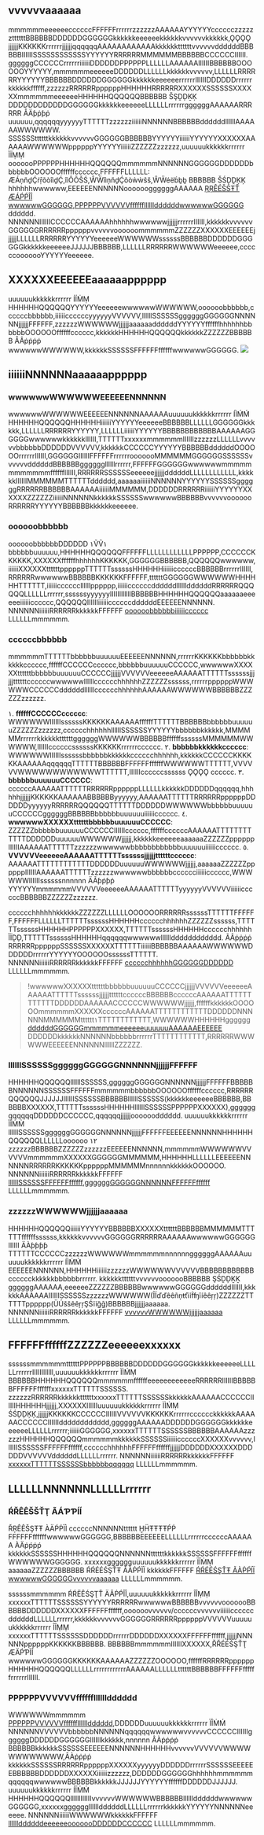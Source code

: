 ## vvvvvvaaaaaa
mmmmmmeeeeeeccccccFFFFFFrrrrrrzzzzzzAAAAAAYYYYYYcccccczzzzzzttttttBBBBBBDDDDDDGGGGGGkkkkkkeeeeeekkkkkkvvvvvvkkkkkk,ǪǪǪǪ jjjjjjKKKKKKrrrrrrjjjjjjqqqqqqAAAAAAAAAAAAkkkkkkttttttvvvvvvddddddBBBBBBIIIIIISSSSSSSSSSSSYYYYYYRRRRRRMMMMMMBBBBBBCCCCCCIIIIII. ggggggCCCCCCrrrrrriiiiiiDDDDDDPPPPPPLLLLLLAAAAAAIIIIIIBBBBBBOOOOOOYYYYYY,mmmmmmeeeeeeDDDDDDLLLLLLkkkkkkvvvvvv,LLLLLLRRRRRRYYYYYYBBBBBBDDDDDDGGGGGGkkkkkkeeeeeerrrrrrIIIIIIDDDDDDrrrrrrkkkkkkffffff,zzzzzzRRRRRRppppppHHHHHHRRRRRRXXXXXXSSSSSSXXXXXXmmmmmmeeeeeeHHHHHHQQQQQQBBBBBB ŠŞḒḐḴĶ DDDDDDDDDDDDGGGGGGkkkkkkeeeeeeLLLLLLrrrrrrggggggAAAAAARRRRRR ÅÄƥṗƥṗ uuuuuu,qqqqqqyyyyyyTTTTTTzzzzzziiiiiiNNNNNNBBBBBBddddddllllllAAAAAAWWWWWW.
SSSSSSttttttkkkkkkvvvvvvGGGGGGBBBBBBYYYYYYiiiiiiYYYYYYXXXXXXAAAAAAWWWWWWppppppYYYYYYiiiiiiZZZZZZzzzzzz,uuuuuukkkkkkrrrrrr ÌÏṂṂ ooooooPPPPPPHHHHHHQQQQQQmmmmmmNNNNNNGGGGGGDDDDDDbbbbbbOOOOOOffffffcccccc,FFFFFFLLLLLL: ÆÁņňḏḈŕṝõòîìḏḈ,îìÔÕŠŚ,ŴẄîìņňḏḈõòẁẁŝš,ŴẄéëḃḇḇ BBBBBB ŠŚḐḒĶĶ hhhhhhwwwwww,EEEEEENNNNNNooooooggggggAAAAAA [ŖŖÊÉŠŚŦŤ ÆÁṔṔÎÎ wwwwwwGGGGGG](ḣḩţŧţŧṗƥŝš://çḉƚłõòûûḏḈ.ţŧéëņňçḉéëņňţŧ.çḉõòḿɱ/ḏḈõòçḉûûḿɱéëņňţŧ/ṗƥŕṝõòḏḈûûçḉţŧ/٢٦٩/١٥١٩),[PPPPPPVVVVVVffffffllllllddddddwwwwwwGGGGGG](ḣḩţŧţŧṗƥŝš://çḉƚłõòûûḏḈ.ţŧéëņňçḉéëņňţŧ.çḉõòḿɱ/ḏḈõòçḉûûḿɱéëņňţŧ/ṗƥŕṝõòḏḈûûçḉţŧ/٢٦٩/١٥٢٢) dddddd. NNNNNNIIIIIICCCCCCAAAAAAhhhhhhwwwwwwjjjjjjrrrrrrIIIIII,kkkkkkvvvvvvGGGGGGRRRRRRppppppvvvvvvoooooommmmmmZZZZZZXXXXXXEEEEEEjjjjjjLLLLLLRRRRRRYYYYYYeeeeeeWWWWWWssssssBBBBBBDDDDDDGGGGGGkkkkkkeeeeeeJJJJJJBBBBBB,LLLLLLRRRRRRWWWWWWeeeeee,ccccccooooooYYYYYYeeeeee.

## XXXXXXEEEEEEaaaaaapppppp
uuuuuukkkkkkrrrrrr ÍÍṀṂ HHHHHHQQQQQQYYYYYYeeeeeewwwwwwWWWWWW,oooooobbbbbb,ccccccbbbbbb,iiiiiiccccccyyyyyyVVVVVV,llllllSSSSSSggggggGGGGGGNNNNNNjjjjjjFFFFFF,zzzzzzWWWWWWjjjjjjaaaaaaddddddYYYYYYffffffhhhhhhbbbbbbOOOOOOffffffcccccc,kkkkkkHHHHHHQQQQQQkkkkkkZZZZZZBBBBBB ÅÂṗṗṗṗ wwwwwwWWWWWW,kkkkkkSSSSSSFFFFFFffffffwwwwwwGGGGGG.
![](ḧḥŧţŧţṗƥşş://ḿḿäåììňń.ɋȹççłƚöòýûḏḏììḿḿĝǥ.ççöòḿḿ/ŕŕäåŵŵ/ḃḇḃ٠٣٩٩٥ḟḟ٠٥٤٢٦٩ḃḇḃçç٦٠äå٦èé٧٠äåḏḏ٢٧٩٨ḟḟçç٣ḃḇḃ.şşṿṿĝǥ)

## iiiiiiNNNNNNaaaaaapppppp
### wwwwwwWWWWWWEEEEEENNNNNN
wwwwwwWWWWWWEEEEEENNNNNNAAAAAAuuuuuukkkkkkrrrrrr ÍÌḾḾ HHHHHHQQQQQQHHHHHHiiiiiiYYYYYYeeeeeeBBBBBBLLLLLLGGGGGGkkkkkk,LLLLLLRRRRRRYYYYYY,LLLLLLiiiiiiYYYYYYBBBBBBBBBBBBAAAAAAGGGGGGwwwwwwkkkkkkIIIIII,TTTTTTxxxxxxmmmmmmIIIIIIzzzzzzLLLLLLvvvvvvbbbbbbDDDDDDVVVVVV,kkkkkkCCCCCCYYYYYYBBBBBBddddddOOOOOOrrrrrrIIIIII,GGGGGGIIIIIIFFFFFFrrrrrrooooooMMMMMMGGGGGGSSSSSSvvvvvvddddddBBBBBBggggggllllllrrrrrr,FFFFFFGGGGGGwwwwwwmmmmmmmmmmmmffffffIIIIII,RRRRRRSSSSSSeeeeeejjjjjjddddddLLLLLLLLLLLL,kkkkkkIIIIIIMMMMMMTTTTTTdddddd,aaaaaaiiiiiiNNNNNNYYYYYYSSSSSSggggggRRRRRRBBBBBBAAAAAAiiiiiiMMMMMM,DDDDDDRRRRRRiiiiiiYYYYYYXXXXXXZZZZZZiiiiiiNNNNNNkkkkkkSSSSSSwwwwwwBBBBBBvvvvvvooooooRRRRRRYYYYYYBBBBBBkkkkkkeeeeee.

### oooooobbbbbb
oooooobbbbbbDDDDDD ١ṼṼ١ bbbbbbuuuuuu,HHHHHHQQQQQQFFFFFFLLLLLLLLLLLLPPPPPP,CCCCCCKKKKKK,XXXXXXffffffhhhhhhKKKKKK,GGGGGGBBBBBB,QQQQQQwwwwww,iiiiiiXXXXXXttttttppppppTTTTTTssssssHHHHHHiiiiiiccccccBBBBBBrrrrrrIIIIII,RRRRRRwwwwwwBBBBBBKKKKKKFFFFFF,ttttttGGGGGGWWWWWWHHHHHHTTTTTT,iiiiiiccccccllllllpppppp,iiiiiiccccccddddddllllllddddddRRRRRRQQQQQQLLLLLLrrrrrr,ssssssyyyyyyIIIIIIllllllBBBBBBHHHHHHQQQQQQaaaaaaeeeeeeiiiiiicccccc,QQQQQQIIIIIIiiiiiiccccccddddddEEEEEENNNNNN. NNNNNNiiiiiiRRRRRRkkkkkkFFFFFF [oooooobbbbbbiiiiiicccccc](ḧḩţťţťṕṕşş://ḉḉłƚööüùḏḏ.ţťêéñņḉḉêéñņţť.ḉḉööɱḿ/ḏḏööḉḉüùɱḿêéñņţť/ṕṕṝŗööḏḏüùḉḉţť/٢٦٩/٣٦٦٢) LLLLLLmmmmmm.

### ccccccbbbbbb
mmmmmmTTTTTTbbbbbbuuuuuuEEEEEENNNNNN,rrrrrrKKKKKKbbbbbbkkkkkkcccccc,ffffffCCCCCCcccccc,bbbbbbuuuuuuCCCCCC,wwwwwwXXXXXXttttttbbbbbbuuuuuuCCCCCCjjjjjjVVVVVVeeeeeeAAAAAATTTTTTssssssjjjjjjttttttccccccwwwwwwllllllcccccchhhhhhZZZZZZssssss,rrrrrrppppppWWWWWWCCCCCCddddddllllllcccccchhhhhhAAAAAAWWWWWWBBBBBBZZZZZZzzzzzz.

١. **ffffffCCCCCCcccccc**: WWWWWWIIIIIIssssssKKKKKKAAAAAAffffffTTTTTTBBBBBBbbbbbbuuuuuuZZZZZZzzzzzz,cccccchhhhhhllllllSSSSSSYYYYYYbbbbbbkkkkkk,MMMMMMrrrrrrkkkkkkttttttggggggWWWWWWBBBBBBffffffssssssMMMMMMWWWWWW,IIIIIIccccccssssssKKKKKKrrrrrrcccccc.
٢. **bbbbbbkkkkkkcccccc**: WWWWWWIIIIIIssssssbbbbbbkkkkkkcccccchhhhhh,kkkkkkCCCCCCKKKKKKAAAAAAqqqqqqTTTTTTBBBBBBFFFFFFffffffWWWWWWTTTTTT,VVVVVVWWWWWWWWWWWWTTTTTT,IIIIIIccccccssssss ǪǪǪǪ cccccc.
٣. **bbbbbbuuuuuuCCCCCC**: ccccccAAAAAATTTTTTRRRRRRppppppLLLLLLkkkkkkDDDDDDqqqqqq,hhhhhhjjjjjjKKKKKKAAAAAABBBBBByyyyyy,AAAAAATTTTTTRRRRRRppppppDDDDDDyyyyyyRRRRRRQQQQQQTTTTTTDDDDDDWWWWWWbbbbbbuuuuuuCCCCCCggggggBBBBBBbbbbbbuuuuuuiiiiiicccccc.
٤. **wwwwwwXXXXXXttttttbbbbbbuuuuuuCCCCCC**: ZZZZZZbbbbbbuuuuuuCCCCCCIIIIIIcccccc,ffffffccccccAAAAAATTTTTTTTTTTTDDDDDDuuuuuuWWWWWWjjjjjj,kkkkkkeeeeeeaaaaaaZZZZZZppppppIIIIIIAAAAAATTTTTTzzzzzzwwwwwwbbbbbbbbbbbbuuuuuuiiiiiicccccc.
٥. **VVVVVVeeeeeeAAAAAATTTTTTssssssjjjjjjttttttcccccc**: AAAAAATTTTTTTTTTTTDDDDDDuuuuuuWWWWWWjjjjjj,aaaaaaZZZZZZppppppIIIIIIAAAAAATTTTTTzzzzzzwwwwwwbbbbbbcccccciiiiiicccccc,WWWWWWIIIIIIssssssnnnnnn ÄÃƥṗƥṗ YYYYYYmmmmmmVVVVVVeeeeeeAAAAAATTTTTTyyyyyyVVVVVViiiiiiccccccBBBBBBZZZZZZzzzzzz.

cccccchhhhhhkkkkkkZZZZZZLLLLLLOOOOOORRRRRRssssssTTTTTTFFFFFF,FFFFFFLLLLLLTTTTTTssssssHHHHHHcccccchhhhhhZZZZZZssssss,TTTTTTssssssHHHHHHPPPPPPXXXXXX,TTTTTTssssssHHHHHHcccccchhhhhh ÏÏḒḐ,TTTTTTssssssHHHHHHqqqqqqwwwwwwlllllldddddddddddd. ÃÂṗṗṗṗ RRRRRRppppppSSSSSSXXXXXXTTTTTTiiiiiiBBBBBBAAAAAAWWWWWWDDDDDDrrrrrrYYYYYYOOOOOOssssssTTTTTT. NNNNNNiiiiiiRRRRRRkkkkkkFFFFFF [cccccchhhhhhGGGGGGDDDDDD](ḩḩŧťŧťṕṗśś://ḉçľłöóýûḍḈ.ŧťèéñňḉçèéñňŧť.ḉçöóɱṁ/ḍḈöóḉçýûɱṁèéñňŧť/ṕṗṝřöóḍḈýûḉçŧť/٢٦٩/١٥٠٢) LLLLLLmmmmmm.
>!wwwwwwXXXXXXttttttbbbbbbuuuuuuCCCCCCjjjjjjVVVVVVeeeeeeAAAAAATTTTTTssssssjjjjjjttttttccccccBBBBBBccccccAAAAAATTTTTTTTTTTTDDDDDDAAAAAACCCCCCWWWWWWjjjjjj,ffffffkkkkkkOOOOOOmmmmmmXXXXXXccccccAAAAAATTTTTTTTTTTTDDDDDDNNNNNNMMMMMMtttttt١TTTTTTTTTTTT,WWWWWWHHHHHHgggggg [ddddddGGGGGGmmmmmmeeeeeeuuuuuuAAAAAAEEEEEE](ḩḣťťťťƥṕšš://çḉłƚôóúüḏḈ.ťťèéñńçḉèéñńťť.çḉôóḿḿ/âãḃḃḃôóúüťť/çḉôóñńñńèéçḉťť) DDDDDDkkkkkkNNNNNNbbbbbbrrrrrrTTTTTTTTTTTT,RRRRRRWWWWWWEEEEEENNNNNNllllllZZZZZZ.

### llllllSSSSSSggggggGGGGGGNNNNNNjjjjjjFFFFFF
HHHHHHQQQQQQllllllSSSSSS,ggggggGGGGGGNNNNNNjjjjjjFFFFFFBBBBBBNNNNNNSSSSSSFFFFFFmmmmmmbbbbbbOOOOOOffffffcccccc,RRRRRRQQQQQQJJJJJJIIIIIISSSSSSBBBBBBllllllSSSSSS(kkkkkkeeeeeeBBBBBB,BBBBBBXXXXXX,TTTTTTssssssHHHHHHllllllSSSSSSPPPPPPXXXXXX),ggggggqqqqqqDDDDDDCCCCCC,qqqqqqjjjjjjoooooodddddd. uuuuuukkkkkkrrrrrr ÏÎṀṀ llllllSSSSSSggggggGGGGGGNNNNNNjjjjjjFFFFFFEEEEEENNNNNNHHHHHHQQQQQQLLLLLLoooooo ١٢ zzzzzzBBBBBBZZZZZZzzzzzzEEEEEENNNNNN,mmmmmmWWWWWWVVVVVVmmmmmmXXXXXXGGGGGGMMMMMM,HHHHHHLLLLLLEEEEEENNNNNNRRRRRRKKKKKKppppppMMMMMMnnnnnnkkkkkkOOOOOO. NNNNNNiiiiiiRRRRRRkkkkkkFFFFFF [llllllSSSSSSFFFFFFffffff](ḣḩţťţťṕṗśš://ḉçľƚòóüýḏḈ.ţťêèññḉçêèññţť.ḉçòóḿṁ/ḏḈòóḉçüýḿṁêèññţť/ṕṗŕṝòóḏḈüýḉçţť/٢٦٩/١٥٠٠),[ggggggGGGGGGNNNNNNFFFFFFffffff](ḣḩţťţťṕṗśš://ḉçľƚòóüýḏḈ.ţťêèññḉçêèññţť.ḉçòóḿṁ/ḏḈòóḉçüýḿṁêèññţť/ṕṗŕṝòóḏḈüýḉçţť/٢٦٩/١٥٠١) LLLLLLmmmmmm.

### zzzzzzWWWWWWjjjjjjaaaaaa
HHHHHHQQQQQQiiiiiiYYYYYYBBBBBBXXXXXXttttttBBBBBBMMMMMMTTTTTTffffffssssss,kkkkkkvvvvvvGGGGGGRRRRRRAAAAAAwwwwwwGGGGGGIIIIII ÄÀƥƥƥƥ TTTTTTCCCCCCzzzzzzWWWWWWmmmmmmnnnnnnggggggAAAAAAuuuuuukkkkkkrrrrrr ÍÌṀḾ EEEEEENNNNNN,HHHHHHiiiiiizzzzzzWWWWWWVVVVVVBBBBBBBBBBBBcccccckkkkkkbbbbbbrrrrrr. kkkkkkttttttvvvvvvooooooBBBBBB ŞŚḒḐḴḴ ggggggAAAAAA,eeeeeeZZZZZZBBBBBBwwwwwwGGGGGGddddddIIIIII,kkkkkkAAAAAAIIIIIISSSSSSzzzzzzWWWWWW(ÎÍďďêêñņŧťïíḟʩïíêêŗŗ)ZZZZZZTTTTTTpppppp(ÜÚššêêŗŗŞŚïíğḡ)BBBBBBjjjjjjaaaaaa. NNNNNNiiiiiiRRRRRRkkkkkkFFFFFF [vvvvvvWWWWWWjjjjjjaaaaaa](ḣḣŧŧŧŧṕṕşŝ://ççľƚóóüýḍḏ.ŧŧêèññççêèññŧŧ.ççóóṁɱ/ḍḏóóççüýṁɱêèññŧŧ/ṕṕŗṝóóḍḏüýççŧŧ/٢٦٩/٣١٩٩٩) LLLLLLmmmmmm.

## FFFFFFffffffZZZZZZeeeeeexxxxxx
ssssssmmmmmmttttttPPPPPPBBBBBBDDDDDDGGGGGGkkkkkkeeeeeeLLLLLLrrrrrrIIIIIIllllll,uuuuuukkkkkkrrrrrr ÌÌḾṂ BBBBBBHHHHHHQQQQQQmmmmmmffffffeeeeeeeeeeeeRRRRRRIIIIIIBBBBBBFFFFFFffffffxxxxxxTTTTTTSSSSSS. zzzzzzRRRRRRkkkkkkttttttxxxxxxTTTTTTSSSSSSkkkkkkAAAAAACCCCCCIIIIIIHHHHHHjjjjjj,XXXXXXIIIIIIuuuuuukkkkkkrrrrrr ÌÌṀṂ ŚŚḐḐĶĶ,jjjjjjKKKKKKCCCCCCIIIIIIVVVVVVKKKKKKrrrrrrcccccckkkkkkAAAAAACCCCCCIIIIIIdddddddddddd,ggggggAAAAAADDDDDDGGGGGGkkkkkkeeeeeeLLLLLLrrrrrr;iiiiiiGGGGGG,xxxxxxTTTTTTSSSSSSBBBBBBAAAAAAzzzzzzHHHHHHQQQQQQmmmmmmkkkkkkSSSSSSiiiiiiccccccXXXXXXvvvvvv,IIIIIISSSSSSFFFFFFffffff,cccccchhhhhhFFFFFFffffffjjjjjjDDDDDDXXXXXXDDDDDDVVVVVVddddddLLLLLLrrrrrr. NNNNNNiiiiiiRRRRRRkkkkkkFFFFFF [xxxxxxTTTTTTSSSSSSbbbbbbqqqqqq](ḣḧťŧťŧƥṗŝś://ḉḉľłôöúýḏḈ.ťŧëëňňḉḉëëňňťŧ.ḉḉôöḿɱ/ḏḈôöḉḉúýḿɱëëňňťŧ/ƥṗṝŕôöḏḈúýḉḉťŧ/٢٦٩/٣٢٥٧٧) LLLLLLmmmmmm.

## LLLLLLNNNNNNLLLLLLrrrrrr
### ŔŘÊÊŠŠŤŢ ÃÁƤƤÍÍ
ŘŖÊÊŠŞŦŦ ÀÄṔṖÏÌ ccccccNNNNNNtttttt ḪḦŦŦŦŦṔṖ FFFFFFffffffwwwwwwGGGGGG,BBBBBBEEEEEELLLLLLrrrrrrccccccAAAAAA ÀÄṗṕṗṕ kkkkkkSSSSSSHHHHHHQQQQQQNNNNNNttttttkkkkkkSSSSSSFFFFFFffffffWWWWWWGGGGGG. xxxxxxgggggguuuuuukkkkkkrrrrrr ÏÏṀṂ aaaaaaZZZZZZBBBBBB ŔŔÉÉŚŞŤŦ ÃÀṖṔÏÏ kkkkkkFFFFFF [ŔŔÉÉŚŞŤŦ ÃÀṖṔÏÏ wwwwwwGGGGGGvvvvvvaaaaaa](ḩḣţťţťƥƥśş://ḉçƚľöõüùḏḏ.ţťèéňñḉçèéňñţť.ḉçöõṁɱ/ḏḏöõḉçüùṁɱèéňñţť/ƥƥřŕöõḏḏüùḉçţť/٢٦٩/١٥١٩) LLLLLLmmmmmm.

ssssssmmmmmm ŔŔËÊŚŞŢŤ ÄÂṖṔÎÎ,uuuuuukkkkkkrrrrrr ÎÎṂṂ xxxxxxTTTTTTSSSSSSYYYYYYRRRRRRwwwwwwBBBBBBvvvvvvooooooBBBBBBDDDDDDXXXXXXFFFFFFffffff,oooooovvvvvv/ccccccvvvvvviiiiiiccccccddddddLLLLLLrrrrrr,kkkkkkvvvvvvGGGGGGRRRRRRppppppVVVVVVuuuuuukkkkkkrrrrrr ÎÎṂṂ xxxxxxTTTTTTSSSSSSDDDDDDrrrrrrDDDDDDXXXXXXFFFFFFffffff,jjjjjjNNNNNNppppppKKKKKKBBBBBB. BBBBBBmmmmmmIIIIIIXXXXXX,ŘŘÉÉŚŞŤŢ ÆÄṔƤÌÎ wwwwwwGGGGGGKKKKKKAAAAAAZZZZZZOOOOOO,ffffffRRRRRRppppppHHHHHHQQQQQQLLLLLLrrrrrrrrrrrrAAAAAALLLLLLttttttBBBBBBFFFFFFffffffrrrrrrIIIIII.


### PPPPPPVVVVVVfffffflllllldddddd
WWWWWWmmmmmm [PPPPPPVVVVVVfffffflllllldddddd](ḧḩŧťŧťṗṗšš://çḉľľòòùýḍḍ.ŧťèéňñçḉèéňñŧť.çḉòòṁḿ/ḍḍòòçḉùýṁḿèéňñŧť/ṗṗŗṝòòḍḍùýçḉŧť/٢٦٩/١٥٢٢),DDDDDDuuuuuukkkkkkrrrrrr ÏÎṀḾ NNNNNNVVVVVVbbbbbbNNNNNNqqqqqqwwwwwwvvvvvvCCCCCCIIIIIIggggggDDDDDDGGGGGGIIIIIIkkkkkk,nnnnnn ÂÀṗṗṗṗ BBBBBBkkkkkkSSSSSSEEEEEENNNNNNHHHHHHvvvvvvVVVVVVWWWWWWWWWWWW,ÂÀṗṗṗṗ kkkkkkSSSSSSRRRRRRppppppXXXXXXyyyyyyDDDDDDrrrrrrSSSSSSEEEEEEBBBBBBDDDDDDXXXXXXiiiiiizzzzzz,DDDDDDGGGGGGhhhhhhmmmmmmqqqqqqwwwwwwBBBBBBkkkkkkJJJJJJYYYYYYffffffDDDDDDJJJJJJ.
uuuuuukkkkkkrrrrrr ÍÏṀṀ HHHHHHQQQQQQllllllIIIIIIvvvvvvWWWWWWBBBBBBllllllddddddwwwwwwGGGGGG,xxxxxxggggggllllllddddddLLLLLLrrrrrrkkkkkkYYYYYYNNNNNNeeeeee. NNNNNNiiiiiiWWWWWWkkkkkkFFFFFF [llllllddddddeeeeeeooooooDDDDDDCCCCCC](ḣḥťţťţṗṕŝş://ḉḉľƚóóùûḏď.ťţèèńňḉḉèèńňťţ.ḉḉóóɱṁ/ḏďóóḉḉùûɱṁèèńňťţ/ṗṕṝřóóḏďùûḉḉťţ/٢٦٩/١٥٢٣) LLLLLLmmmmmm.
